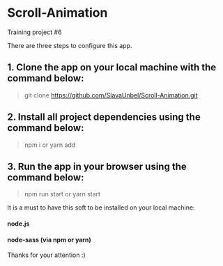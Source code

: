 # Scroll-Animation

Training project #6

There are three steps to configure this app.

## 1. Clone the app on your local machine with the command below:

> git clone https://github.com/SlavaUnbel/Scroll-Animation.git

## 2. Install all project dependencies using the command below:

> npm i
> or
> yarn add

## 3. Run the app in your browser using the command below:

> npm run start
> or
> yarn start

It is a must to have this soft to be installed on your local machine:

#### node.js

#### node-sass (via npm or yarn)

Thanks for your attention :)

